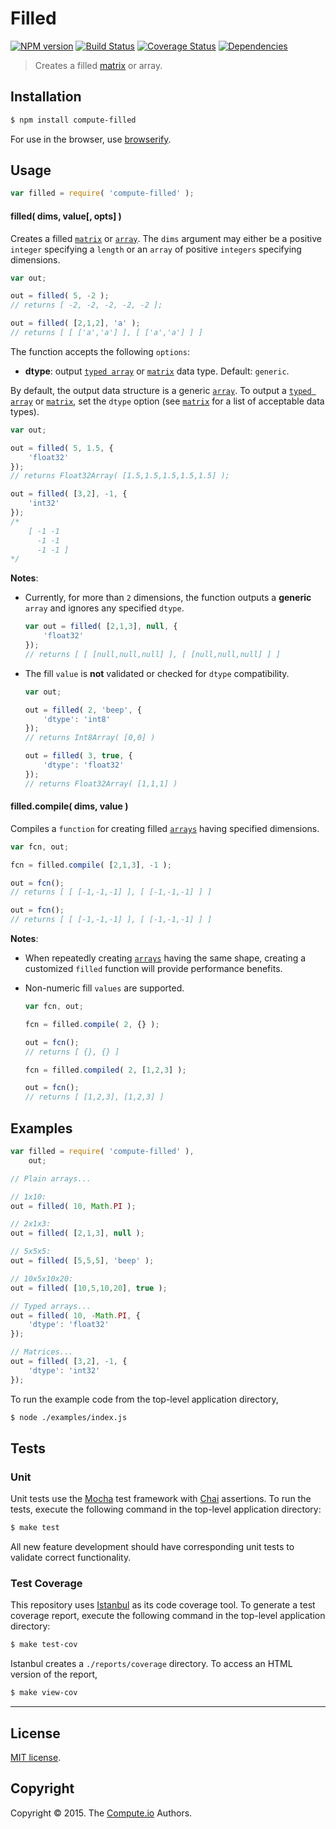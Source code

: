 Filled
===
[![NPM version][npm-image]][npm-url] [![Build Status][travis-image]][travis-url] [![Coverage Status][coveralls-image]][coveralls-url] [![Dependencies][dependencies-image]][dependencies-url]

> Creates a filled [matrix](https://github.com/dstructs/matrix) or array.


## Installation

``` bash
$ npm install compute-filled
```

For use in the browser, use [browserify](https://github.com/substack/node-browserify).


## Usage

``` javascript
var filled = require( 'compute-filled' );
```

#### filled( dims, value[, opts] )

Creates a filled [`matrix`](https://github.com/dstructs/matrix) or [`array`](https://developer.mozilla.org/en-US/docs/Web/JavaScript/Reference/Global_Objects/Array). The `dims` argument may either be a positive `integer` specifying a `length` or an `array` of positive `integers` specifying dimensions.

``` javascript
var out;

out = filled( 5, -2 );
// returns [ -2, -2, -2, -2, -2 ];

out = filled( [2,1,2], 'a' );
// returns [ [ ['a','a'] ], [ ['a','a'] ] ]
```

The function accepts the following `options`:

*	__dtype__: output [`typed array`](https://developer.mozilla.org/en-US/docs/Web/JavaScript/Typed_arrays) or [`matrix`](https://github.com/dstructs/matrix) data type. Default: `generic`.

By default, the output data structure is a generic [`array`](https://developer.mozilla.org/en-US/docs/Web/JavaScript/Reference/Global_Objects/Array). To output a [`typed array`](https://developer.mozilla.org/en-US/docs/Web/JavaScript/Typed_arrays) or [`matrix`](https://github.com/dstructs/matrix), set the `dtype` option (see [`matrix`](https://github.com/dstructs/matrix) for a list of acceptable data types).

``` javascript
var out;

out = filled( 5, 1.5, {
	'float32'
});
// returns Float32Array( [1.5,1.5,1.5,1.5,1.5] );

out = filled( [3,2], -1, {
	'int32'
});
/*
	[ -1 -1
	  -1 -1
	  -1 -1 ]
*/
```

__Notes__:
*	Currently, for more than `2` dimensions, the function outputs a __generic__ `array` and ignores any specified `dtype`.

	``` javascript
	var out = filled( [2,1,3], null, {
		'float32'
	});
	// returns [ [ [null,null,null] ], [ [null,null,null] ] ]
	```
*	The fill `value` is __not__ validated or checked for `dtype` compatibility.

	``` javascript
	var out;

	out = filled( 2, 'beep', {
		'dtype': 'int8'
	});
	// returns Int8Array( [0,0] )

	out = filled( 3, true, {
		'dtype': 'float32'
	});
	// returns Float32Array( [1,1,1] )
	```


#### filled.compile( dims, value )

Compiles a `function` for creating filled [`arrays`](https://developer.mozilla.org/en-US/docs/Web/JavaScript/Reference/Global_Objects/Array) having specified dimensions.

``` javascript
var fcn, out;

fcn = filled.compile( [2,1,3], -1 );

out = fcn();
// returns [ [ [-1,-1,-1] ], [ [-1,-1,-1] ] ]

out = fcn();
// returns [ [ [-1,-1,-1] ], [ [-1,-1,-1] ] ]
```

__Notes__:
*	When repeatedly creating [`arrays`](https://developer.mozilla.org/en-US/docs/Web/JavaScript/Reference/Global_Objects/Array) having the same shape, creating a customized `filled` function will provide performance benefits.
*	Non-numeric fill `values` are supported.

	``` javascript
	var fcn, out;

	fcn = filled.compile( 2, {} );

	out = fcn();
	// returns [ {}, {} ]

	fcn = filled.compiled( 2, [1,2,3] );

	out = fcn();
	// returns [ [1,2,3], [1,2,3] ]
	```



## Examples

``` javascript
var filled = require( 'compute-filled' ),
	out;

// Plain arrays...

// 1x10:
out = filled( 10, Math.PI );

// 2x1x3:
out = filled( [2,1,3], null );

// 5x5x5:
out = filled( [5,5,5], 'beep' );

// 10x5x10x20:
out = filled( [10,5,10,20], true );

// Typed arrays...
out = filled( 10, -Math.PI, {
	'dtype': 'float32'
});

// Matrices...
out = filled( [3,2], -1, {
	'dtype': 'int32'
});
```

To run the example code from the top-level application directory,

``` bash
$ node ./examples/index.js
```


## Tests

### Unit

Unit tests use the [Mocha](http://mochajs.org/) test framework with [Chai](http://chaijs.com) assertions. To run the tests, execute the following command in the top-level application directory:

``` bash
$ make test
```

All new feature development should have corresponding unit tests to validate correct functionality.


### Test Coverage

This repository uses [Istanbul](https://github.com/gotwarlost/istanbul) as its code coverage tool. To generate a test coverage report, execute the following command in the top-level application directory:

``` bash
$ make test-cov
```

Istanbul creates a `./reports/coverage` directory. To access an HTML version of the report,

``` bash
$ make view-cov
```


---
## License

[MIT license](http://opensource.org/licenses/MIT).


## Copyright

Copyright &copy; 2015. The [Compute.io](https://github.com/compute-io) Authors.


[npm-image]: http://img.shields.io/npm/v/compute-filled.svg
[npm-url]: https://npmjs.org/package/compute-filled

[travis-image]: http://img.shields.io/travis/compute-io/filled/master.svg
[travis-url]: https://travis-ci.org/compute-io/filled

[coveralls-image]: https://img.shields.io/coveralls/compute-io/filled/master.svg
[coveralls-url]: https://coveralls.io/r/compute-io/filled?branch=master

[dependencies-image]: http://img.shields.io/david/compute-io/filled.svg
[dependencies-url]: https://david-dm.org/compute-io/filled

[dev-dependencies-image]: http://img.shields.io/david/dev/compute-io/filled.svg
[dev-dependencies-url]: https://david-dm.org/dev/compute-io/filled

[github-issues-image]: http://img.shields.io/github/issues/compute-io/filled.svg
[github-issues-url]: https://github.com/compute-io/filled/issues

